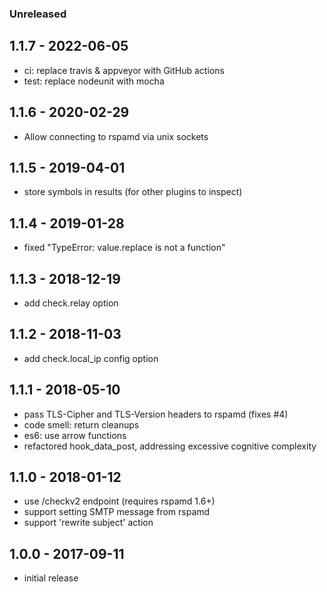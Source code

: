 ### Unreleased

## 1.1.7 - 2022-06-05

- ci: replace travis & appveyor with GitHub actions
- test: replace nodeunit with mocha


## 1.1.6 - 2020-02-29

- Allow connecting to rspamd via unix sockets


## 1.1.5 - 2019-04-01

- store symbols in results (for other plugins to inspect)


## 1.1.4 - 2019-01-28

- fixed "TypeError: value.replace is not a function"


## 1.1.3 - 2018-12-19

- add check.relay option


## 1.1.2 - 2018-11-03

- add check.local_ip config option


## 1.1.1 - 2018-05-10

- pass TLS-Cipher and TLS-Version headers to rspamd (fixes #4)
- code smell: return cleanups
- es6: use arrow functions
- refactored hook_data_post, addressing excessive cognitive complexity


## 1.1.0 - 2018-01-12

- use /checkv2 endpoint (requires rspamd 1.6+)
- support setting SMTP message from rspamd
- support 'rewrite subject' action

 
## 1.0.0 - 2017-09-11

- initial release
